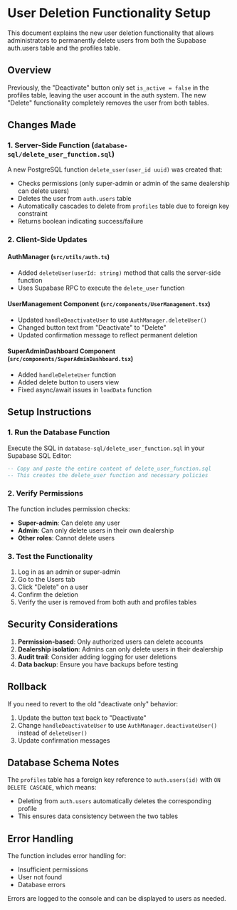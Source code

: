 # User Deletion Functionality Setup

This document explains the new user deletion functionality that allows administrators to permanently delete users from both the Supabase auth.users table and the profiles table.

## Overview

Previously, the "Deactivate" button only set `is_active = false` in the profiles table, leaving the user account in the auth system. The new "Delete" functionality completely removes the user from both tables.

## Changes Made

### 1. Server-Side Function (`database-sql/delete_user_function.sql`)

A new PostgreSQL function `delete_user(user_id uuid)` was created that:
- Checks permissions (only super-admin or admin of the same dealership can delete users)
- Deletes the user from `auth.users` table
- Automatically cascades to delete from `profiles` table due to foreign key constraint
- Returns boolean indicating success/failure

### 2. Client-Side Updates

#### AuthManager (`src/utils/auth.ts`)
- Added `deleteUser(userId: string)` method that calls the server-side function
- Uses Supabase RPC to execute the `delete_user` function

#### UserManagement Component (`src/components/UserManagement.tsx`)
- Updated `handleDeactivateUser` to use `AuthManager.deleteUser()`
- Changed button text from "Deactivate" to "Delete"
- Updated confirmation message to reflect permanent deletion

#### SuperAdminDashboard Component (`src/components/SuperAdminDashboard.tsx`)
- Added `handleDeleteUser` function
- Added delete button to users view
- Fixed async/await issues in `loadData` function

## Setup Instructions

### 1. Run the Database Function

Execute the SQL in `database-sql/delete_user_function.sql` in your Supabase SQL Editor:

```sql
-- Copy and paste the entire content of delete_user_function.sql
-- This creates the delete_user function and necessary policies
```

### 2. Verify Permissions

The function includes permission checks:
- **Super-admin**: Can delete any user
- **Admin**: Can only delete users in their own dealership
- **Other roles**: Cannot delete users

### 3. Test the Functionality

1. Log in as an admin or super-admin
2. Go to the Users tab
3. Click "Delete" on a user
4. Confirm the deletion
5. Verify the user is removed from both auth and profiles tables

## Security Considerations

1. **Permission-based**: Only authorized users can delete accounts
2. **Dealership isolation**: Admins can only delete users in their dealership
3. **Audit trail**: Consider adding logging for user deletions
4. **Data backup**: Ensure you have backups before testing

## Rollback

If you need to revert to the old "deactivate only" behavior:

1. Update the button text back to "Deactivate"
2. Change `handleDeactivateUser` to use `AuthManager.deactivateUser()` instead of `deleteUser()`
3. Update confirmation messages

## Database Schema Notes

The `profiles` table has a foreign key reference to `auth.users(id)` with `ON DELETE CASCADE`, which means:
- Deleting from `auth.users` automatically deletes the corresponding profile
- This ensures data consistency between the two tables

## Error Handling

The function includes error handling for:
- Insufficient permissions
- User not found
- Database errors

Errors are logged to the console and can be displayed to users as needed. 